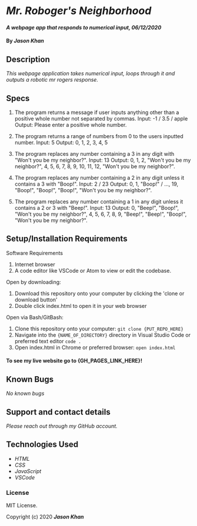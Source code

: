 # _Mr. Roboger's Neighborhood_

#### _A webpage app that responds to numerical input, 06/12/2020_

#### By _**Jason Khan**_

## Description

_This webpage application takes numerical input, loops through it and outputs a robotic mr rogers response._

## Specs

1.  The program returns a message if user inputs anything other than a positive whole number not separated by commas.
    Input: -1 / 3.5 / apple
    Output: Please enter a positive whole number.

2.  The program returns a range of numbers from 0 to the users inputted number.
    Input: 5
    Output: 0, 1, 2, 3, 4, 5

3.  The program replaces any number containing a 3 in any digit with "Won't you be my neighbor?".
    Input: 13
    Output: 0, 1, 2, "Won't you be my neighbor?", 4, 5, 6, 7, 8, 9, 10, 11, 12, "Won't you be my neighbor?".

4.  The program replaces any number containing a 2 in any digit unless it contains a 3 with "Boop!".
    Input: 2 / 23
    Output: 0, 1, "Boop!" / ..., 19, "Boop!", "Boop!", "Boop!", "Won't you be my neighbor?".

5.  The program replaces any number containing a 1 in any digit unless it contains a 2 or 3 with "Beep!".
    Input: 13
    Output: 0, "Beep!", "Boop!", "Won't you be my neighbor?", 4, 5, 6, 7, 8, 9, "Beep!", "Beep!", "Boop!", "Won't you be my neighbor?".

## Setup/Installation Requirements

Software Requirements
1. Internet browser
2. A code editor like VSCode or Atom to view or edit the codebase.

Open by downloading:
1. Download this repository onto your computer by clicking the 'clone or download button'
2. Double click index.html to open it in your web browser

Open via Bash/GitBash:
1. Clone this repository onto your computer:
`git clone {PUT_REPO_HERE}`
2. Navigate into the `{NAME_OF_DIRECTORY}` directory in Visual Studio Code or preferred text editor
`code .`
3. Open index.html in Chrome or preferred browser:
`open index.html`

#### To see my live website go to {GH_PAGES_LINK_HERE}!

## Known Bugs

_No known bugs_

## Support and contact details

_Please reach out through my GitHub account._

## Technologies Used

* _HTML_
* _CSS_
* _JavaScript_
* _VSCode_

### License

MIT License.

Copyright (c) 2020 **_Jason Khan_**
